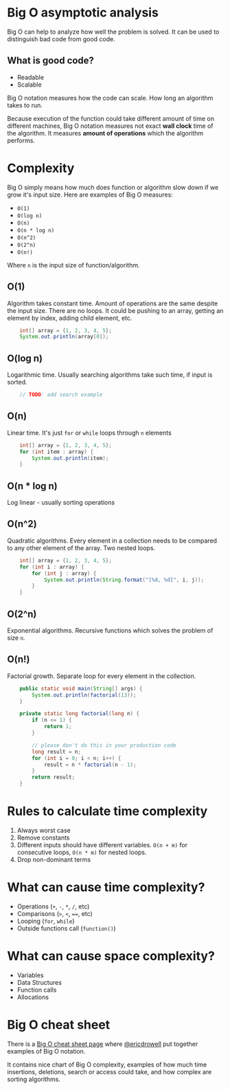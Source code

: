 # Big O asymptotic analysis
Big O can help to analyze how well the problem is solved.
It can be used to distinguish bad code from good code. 

## What is good code?
* Readable
* Scalable

Big O notation measures how the code can scale. How long an algorithm takes to run.

Because execution of the function could take different amount of time on different machines, Big O notation measures not exact **wall clock** time of the algorithm. 
It measures **amount of operations** which the algorithm performs.

# Complexity
Big O simply means how much does function or algorithm slow down if we grow it's input size. 
Here are examples of Big O measures:
* `O(1)`
* `O(log n)`
* `O(n)`
* `O(n * log n)`
* `O(n^2)`
* `O(2^n)`
* `O(n!)`

Where `n` is the input size of function/algorithm.

## O(1)
Algorithm takes constant time. Amount of operations are the same despite the input size. There are no loops.
It could be pushing to an array, getting an element by index, adding child element, etc.
```java
    int[] array = {1, 2, 3, 4, 5};
    System.out.println(array[0]);
```
## O(log n)
Logarithmic time. Usually searching algorithms take such time, if input is sorted.
```java
    // TODO: add search example
```

## O(n)
Linear time. It's just `for` or `while` loops through `n` elements
```java
    int[] array = {1, 2, 3, 4, 5};
    for (int item : array) {
        System.out.println(item);
    }
```
## O(n * log n)
Log linear - usually sorting operations

## O(n^2)
Quadratic algorithms. Every element in a collection needs to be compared to any other element of the array. Two nested loops.
```java
    int[] array = {1, 2, 3, 4, 5};
    for (int i : array) {
        for (int j : array) {
            System.out.println(String.format("[%d, %d]", i, j));
        }
    }
```
## O(2^n)
Exponential algorithms. Recursive functions which solves the problem of size `n`.

## O(n!)
Factorial growth. Separate loop for every element in the collection.
```java
    public static void main(String[] args) {
        System.out.println(factorial(13));
    }

    private static long factorial(long n) {
        if (n <= 1) {
            return 1;
        }

        // please don't do this in your production code
        long result = n;
        for (int i = 0; i < n; i++) {
            result = n * factorial(n - 1);
        }
        return result;
    }
```
# Rules to calculate time complexity
1. Always worst case
2. Remove constants
3. Different inputs should have different variables. `O(n + m)` for consecutive loops, `O(n * m)` for nested loops.
4. Drop non-dominant terms

# What can cause time complexity?
* Operations (`+`, `-`, `*`, `/`, etc)
* Comparisons (`>`, `<`, `==`, etc)
* Looping (`for`, `while`)
* Outside functions call (`function()`)

# What can cause space complexity?
* Variables
* Data Structures
* Function calls
* Allocations

# Big O cheat sheet
There is a [Big O cheat sheet page](https://www.bigocheatsheet.com/) where [@ericdrowell](https://github.com/ericdrowell) put together examples of Big O notation.

It contains nice chart of Big O complexity, examples of how much time insertions, deletions, search or access could take, and how complex are sorting algorithms.
